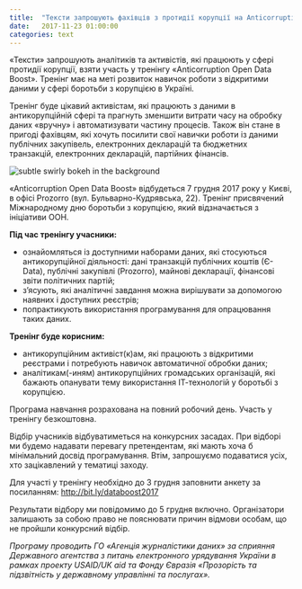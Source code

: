```yaml
---
title:  "Тексти запрошують фахівців з протидії корупції на Anticorruption Open Data Boost"
date:   2017-11-23 01:00:00
categories: text
---
```


«Тексти» запрошують аналітиків та активістів, які працюють у сфері протидії корупції, взяти участь у тренінгу «Anticorruption Open Data Boost». Тренінг має на меті розвиток навичок роботи з відкритими даними у сфері боротьби з корупцією в Україні.



Тренінг буде цікавий активістам, які працюють з даними в антикорупційній сфері та прагнуть зменшити витрати часу на обробку даних «вручну» і автоматизувати частину процесів. Також він стане в пригоді фахівцям, які хочуть посилити свої навички роботи із даними публічних закупівель, електронних декларацій та бюджетних транзакцій, електронних декларацій, партійних фінансів.

![subtle swirly bokeh in the background](http://texty.org.ua/action/file/download?file_guid=81073)

«Anticorruption Open Data Boost» відбудеться 7 грудня 2017 року у Києві, в офісі Prozorro (вул. Бульварно-Кудрявська, 22). Тренінг присвячений Міжнародному дню боротьби з корупцією, який відзначається з ініціативи ООН.

**Під час тренінгу учасники:**
- ознайомляться із доступними наборами даних, які стосуються антикорупційної діяльності: дані транзакцій публічних коштів (Є-Data), публічні закупівлі (Prozorro), майнові декларації, фінансові звіти політичних партій;
- з’ясують, які аналітичні завдання можна вирішувати за допомогою наявних і доступних реєстрів;
- попрактикують використання програмування для опрацювання таких даних.

**Тренінг буде корисним:**
- антикорупційним активіст(к)ам, які працюють з відкритими реєстрами і потребують навичок автоматичної обробки даних;
- аналітикам(-иням) антикорупційних громадських організацій, які бажають опанувати тему використання ІТ-технологій у боротьбі з корупцією.

Програма навчання розрахована на повний робочий день. Участь у тренінгу безкоштовна.

Відбір учасників відбуватиметься на конкурсних засадах. При відборі ми будемо надавати перевагу претендентам, які мають хоча б мінімальний досвід програмування. Втім, запрошуємо подаватися усіх, хто зацікавлений у тематиці заходу.

Для участі у тренінгу необхідно до 3 грудня заповнити анкету за посиланням: http://bit.ly/databoost2017

Результати відбору ми повідомимо до 5 грудня включно. Організатори залишають за собою право не пояснювати причин відмови особам, що не пройшли конкурсний відбір.

*Програму проводить ГО «Агенція журналістики даних» за сприяння Державного агентства з питань електронного урядування України в рамках проекту USAID/UK aid та Фонду Євразія «Прозорість та підзвітність у державному управлінні та послугах».*
